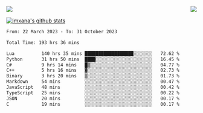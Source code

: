 <p>
  <a href="https://count.getloli.com/"><img src="https://count.getloli.com/get/@xana.readme?theme=moebooru-h"></a>
  <img src="https://weather-icon.journeyad.repl.co/@hangzhou?v=1" align="right">
</p>


<a href="https://github.com/imxana"><img align="center" src="https://github-readme-stats.vercel.app/api?username=imxana&show_icons=true&include_all_commits=true&hide_border=tru&custom_title=imxana%27s%20Github%20Stats" alt="imxana's github stats" /></a> 

<!--START_SECTION:waka-->

```txt
From: 22 March 2023 - To: 31 October 2023

Total Time: 193 hrs 36 mins

Lua          140 hrs 35 mins ██████████████████░░░░░░░   72.62 %
Python       31 hrs 50 mins  ████░░░░░░░░░░░░░░░░░░░░░   16.45 %
C#           9 hrs 14 mins   █▒░░░░░░░░░░░░░░░░░░░░░░░   04.77 %
C++          5 hrs 16 mins   ▓░░░░░░░░░░░░░░░░░░░░░░░░   02.73 %
Binary       3 hrs 20 mins   ▒░░░░░░░░░░░░░░░░░░░░░░░░   01.73 %
Markdown     54 mins         ░░░░░░░░░░░░░░░░░░░░░░░░░   00.47 %
JavaScript   48 mins         ░░░░░░░░░░░░░░░░░░░░░░░░░   00.42 %
TypeScript   25 mins         ░░░░░░░░░░░░░░░░░░░░░░░░░   00.22 %
JSON         20 mins         ░░░░░░░░░░░░░░░░░░░░░░░░░   00.17 %
C            19 mins         ░░░░░░░░░░░░░░░░░░░░░░░░░   00.17 %
```

<!--END_SECTION:waka-->

